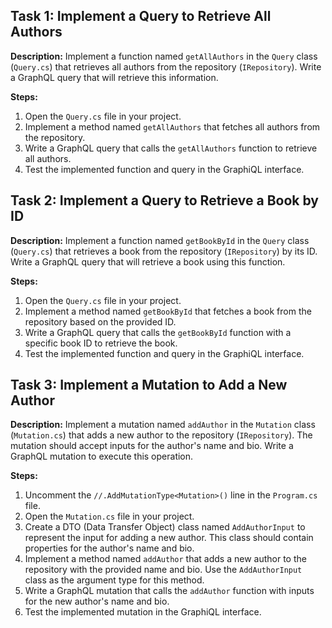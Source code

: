 ## Task 1: Implement a Query to Retrieve All Authors

**Description:**
Implement a function named `getAllAuthors` in the `Query` class (`Query.cs`) that retrieves all authors from the repository (`IRepository`). Write a GraphQL query that will retrieve this information.

**Steps:**
1. Open the `Query.cs` file in your project.
2. Implement a method named `getAllAuthors` that fetches all authors from the repository.
3. Write a GraphQL query that calls the `getAllAuthors` function to retrieve all authors.
4. Test the implemented function and query in the GraphiQL interface.

## Task 2: Implement a Query to Retrieve a Book by ID

**Description:**
Implement a function named `getBookById` in the `Query` class (`Query.cs`) that retrieves a book from the repository (`IRepository`) by its ID. Write a GraphQL query that will retrieve a book using this function.

**Steps:**
1. Open the `Query.cs` file in your project.
2. Implement a method named `getBookById` that fetches a book from the repository based on the provided ID.
3. Write a GraphQL query that calls the `getBookById` function with a specific book ID to retrieve the book.
4. Test the implemented function and query in the GraphiQL interface.

## Task 3: Implement a Mutation to Add a New Author

**Description:**
Implement a mutation named `addAuthor` in the `Mutation` class (`Mutation.cs`) that adds a new author to the repository (`IRepository`). The mutation should accept inputs for the author's name and bio. Write a GraphQL mutation to execute this operation.

**Steps:**
1. Uncomment the `//.AddMutationType<Mutation>()` line in the `Program.cs` file.
2. Open the `Mutation.cs` file in your project.
3. Create a DTO (Data Transfer Object) class named `AddAuthorInput` to represent the input for adding a new author. This class should contain properties for the author's name and bio.
4. Implement a method named `addAuthor` that adds a new author to the repository with the provided name and bio. Use the `AddAuthorInput` class as the argument type for this method.
5. Write a GraphQL mutation that calls the `addAuthor` function with inputs for the new author's name and bio.
6. Test the implemented mutation in the GraphiQL interface.
